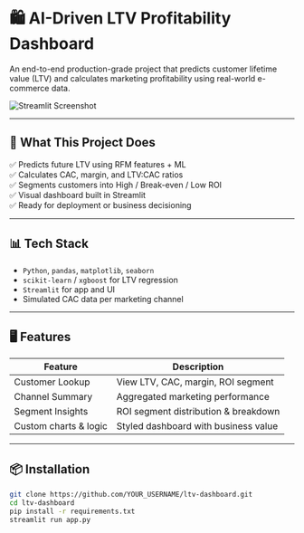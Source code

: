 # 🛍️ AI-Driven LTV Profitability Dashboard

An end-to-end production-grade project that predicts customer lifetime value (LTV) and calculates marketing profitability using real-world e-commerce data.

![Streamlit Screenshot](./screenshot.png)

---

## 🚀 What This Project Does

✅ Predicts future LTV using RFM features + ML  
✅ Calculates CAC, margin, and LTV:CAC ratios  
✅ Segments customers into High / Break-even / Low ROI  
✅ Visual dashboard built in Streamlit  
✅ Ready for deployment or business decisioning

---

## 📊 Tech Stack

- `Python`, `pandas`, `matplotlib`, `seaborn`
- `scikit-learn` / `xgboost` for LTV regression
- `Streamlit` for app and UI
- Simulated CAC data per marketing channel

---

## 🖥️ Features

| Feature               | Description |
|-----------------------|-------------|
| Customer Lookup       | View LTV, CAC, margin, ROI segment |
| Channel Summary       | Aggregated marketing performance |
| Segment Insights      | ROI segment distribution & breakdown |
| Custom charts & logic | Styled dashboard with business value |

---

## 📦 Installation

```bash
git clone https://github.com/YOUR_USERNAME/ltv-dashboard.git
cd ltv-dashboard
pip install -r requirements.txt
streamlit run app.py
